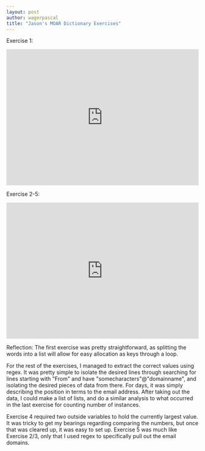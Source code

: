 ```yaml
---
layout: post
author: wagerpascal
title: "Jason's MOAR Dictionary Exercises"
---
```


Exercise 1:
<iframe src="https://trinket.io/embed/python3/614d07666b" width="100%" height="356" frameborder="0" marginwidth="0" marginheight="0" allowfullscreen></iframe>

Exercise 2-5:
<iframe src="https://trinket.io/embed/python3/8d7205e1b0" width="100%" height="356" frameborder="0" marginwidth="0" marginheight="0" allowfullscreen></iframe>

Reflection:
The first exercise was pretty straightforward, as splitting the words into a list will allow for easy allocation as keys through a loop.

For the rest of the exercises, I managed to extract the correct values using regex. It was pretty simple to isolate the desired lines through searching for lines starting with "From" and have "somecharacters"@"domainname", and isolating the desired pieces of data from there. For days, it was simply describing the position in terms to the email address.
After taking out the data, I could make a list of lists, and do a similar analysis to what occurred in the last exercise for counting number of instances.

Exercise 4 required two outside variables to hold the currently largest value. It was tricky to get my bearings regarding comparing the numbers, but once that was cleared up, it was easy to set up. Exercise 5 was much like Exercise 2/3, only that I used regex to specifically pull out the email domains.
